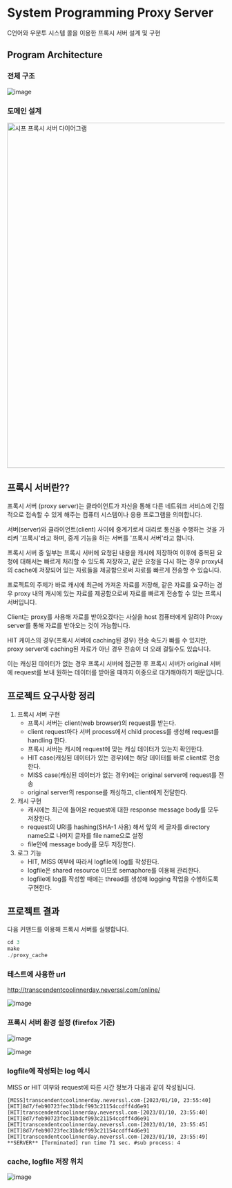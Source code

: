 # System Programming Proxy Server
C언어와 우분투 시스템 콜을 이용한 프록시 서버 설계 및 구현

## Program Architecture
### 전체 구조
![image](https://user-images.githubusercontent.com/68600592/211743267-e57668db-3286-4aa0-90ac-3badc1999fb7.png)
### 도메인 설계
<img width="797" alt="시프 프록시 서버 다이어그램" src="https://user-images.githubusercontent.com/68600592/211758691-a371d84a-5073-404a-be8f-05b5406ba265.png">

## 프록시 서버란??

프록시 서버 (proxy server)는 클라이언트가 자신을 통해 다른 네트워크 서비스에 간접적으로 접속할 수 있게 해주는 컴퓨터 시스템이나 응용 프로그램을 의미합니다.

서버(server)와 클라이언트(client) 사이에 중계기로서 대리로 통신을 수행하는 것을 가리켜 '프록시'라고 하며, 중계 기능을 하는 서버를 '프록시 서버'라고 합니다.

프록시 서버 중 일부는 프록시 서버에 요청된 내용을 캐시에 저장하여 이후에 중복된 요청에 대해서는 빠르게 처리할 수 있도록 저장하고, 같은 요청을 다시 하는 경우 proxy내의 cache에 저장되어 있는 자료들을 제공함으로써 자료를 빠르게 전송할 수 있습니다.

프로젝트의 주제가 바로 캐시에 최근에 가져온 자료를 저장해, 같은 자료를 요구하는 경우 proxy 내의 캐시에 있는 자료를 제공함으로써 자료를 빠르게 전송할 수 있는 프록시 서버입니다.

Client는 proxy를 사용해 자료를 받아오겠다는 사실을 host 컴퓨터에게 알려야 Proxy server를 통해 자료를 받아오는 것이 가능합니다.

HIT 케이스의 경우(프록시 서버에 caching된 경우) 전송 속도가 빠를 수 있지만, proxy server에 caching된 자료가 아닌 경우 전송이 더 오래 걸릴수도 있습니다. 

이는 캐싱된 데이터가 없는 경우 프록시 서버에 접근한 후 프록시 서버가 original 서버에 request를 보내 원하는 데이터를 받아올 때까지 이중으로 대기해야하기 때문입니다.

## 프로젝트 요구사항 정리
1. 프록시 서버 구현
    - 프록시 서버는 client(web browser)의 request를 받는다.
    - client request마다 서버 process에서 child process를 생성해 request를 handling 한다.
    - 프록시 서버는 캐시에 request에 맞는 캐싱 데이터가 있는지 확인한다.
    - HIT case(캐싱된 데이터가 있는 경우)에는 해당 데이터를 바로 client로 전송한다.
    - MISS case(캐싱된 데이터가 없는 경우)에는 original server에 request를 전송
    - original server의 response를 캐싱하고, client에게 전달한다.
2. 캐시 구현
    - 캐시에는 최근에 들어온 request에 대한 response message body를 모두 저장한다.
    - request의 URI를 hashing(SHA-1 사용) 해서 앞의 세 글자를 directory name으로 나머지 글자를 file name으로 설정
    - file안에 message body를 모두 저장한다.
3. 로그 기능
    - HIT, MISS 여부에 따라서 logfile에 log를 작성한다.
    - logfile은 shared resource 이므로 semaphore를 이용해 관리한다.
    - logfile에 log를 작성할 때에는 thread를 생성해 logging 작업을 수행하도록 구현한다.
    
## 프로젝트 결과

다음 커맨드를 이용해 프록시 서버를 실행합니다.
```c
cd 3
make
./proxy_cache
```

### 테스트에 사용한 url
http://transcendentcoolinnerday.neverssl.com/online/

![image](https://user-images.githubusercontent.com/68600592/211749475-27562f1f-2957-4cd3-8e79-cd3bb620bdcc.png)

### 프록시 서버 환경 설정 (firefox 기준)
![image](https://user-images.githubusercontent.com/68600592/211750849-1244648f-e56d-4071-9bcc-a89f829d8696.png)


![image](https://user-images.githubusercontent.com/68600592/211749589-568fd252-cc50-47be-987a-507ec3053dff.png)



### logfile에 작성되는 log 예시 
MISS or HIT 여부와 request에 따른 시간 정보가 다음과 같이 작성됩니다.
```
[MISS]transcendentcoolinnerday.neverssl.com-[2023/01/10, 23:55:40]
[HIT]8d7/feb90723fec31bdcf993c21154ccdff4d6e91
[HIT]transcendentcoolinnerday.neverssl.com-[2023/01/10, 23:55:40]
[HIT]8d7/feb90723fec31bdcf993c21154ccdff4d6e91
[HIT]transcendentcoolinnerday.neverssl.com-[2023/01/10, 23:55:45]
[HIT]8d7/feb90723fec31bdcf993c21154ccdff4d6e91
[HIT]transcendentcoolinnerday.neverssl.com-[2023/01/10, 23:55:49]
**SERVER** [Terminated] run time 71 sec. #sub process: 4
```

### cache, logfile 저장 위치
![image](https://user-images.githubusercontent.com/68600592/211750005-7efba92b-fb16-4697-9051-101a170c0d43.png)
